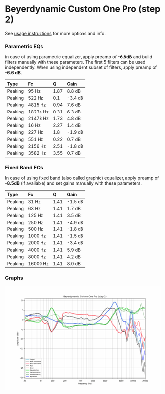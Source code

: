 # Beyerdynamic Custom One Pro (step 2)
See [usage instructions](https://github.com/jaakkopasanen/AutoEq#usage) for more options and info.

### Parametric EQs
In case of using parametric equalizer, apply preamp of **-6.8dB** and build filters manually
with these parameters. The first 5 filters can be used independently.
When using independent subset of filters, apply preamp of **-6.6 dB**.

| Type    | Fc       |    Q | Gain    |
|:--------|:---------|:-----|:--------|
| Peaking | 95 Hz    | 1.87 | 8.8 dB  |
| Peaking | 522 Hz   | 0.1  | -3.4 dB |
| Peaking | 4815 Hz  | 0.94 | 7.6 dB  |
| Peaking | 18234 Hz | 0.31 | 6.3 dB  |
| Peaking | 21478 Hz | 1.73 | 4.8 dB  |
| Peaking | 16 Hz    | 2.27 | 1.4 dB  |
| Peaking | 227 Hz   | 1.8  | -1.9 dB |
| Peaking | 551 Hz   | 0.22 | 0.7 dB  |
| Peaking | 2156 Hz  | 2.51 | -1.8 dB |
| Peaking | 3582 Hz  | 3.55 | 0.7 dB  |

### Fixed Band EQs
In case of using fixed band (also called graphic) equalizer, apply preamp of **-8.5dB**
(if available) and set gains manually with these parameters.

| Type    | Fc       |    Q | Gain    |
|:--------|:---------|:-----|:--------|
| Peaking | 31 Hz    | 1.41 | -1.5 dB |
| Peaking | 63 Hz    | 1.41 | 1.7 dB  |
| Peaking | 125 Hz   | 1.41 | 3.5 dB  |
| Peaking | 250 Hz   | 1.41 | -4.9 dB |
| Peaking | 500 Hz   | 1.41 | -1.8 dB |
| Peaking | 1000 Hz  | 1.41 | -1.5 dB |
| Peaking | 2000 Hz  | 1.41 | -3.4 dB |
| Peaking | 4000 Hz  | 1.41 | 5.9 dB  |
| Peaking | 8000 Hz  | 1.41 | 4.2 dB  |
| Peaking | 16000 Hz | 1.41 | 8.0 dB  |

### Graphs
![](./Beyerdynamic%20Custom%20One%20Pro%20(step%202).png)